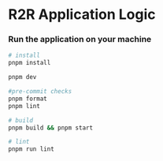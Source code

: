 # R2R Application Logic

### Run the application on your machine

```bash
# install
pnpm install

pnpm dev

#pre-commit checks
pnpm format
pnpm lint

# build
pnpm build && pnpm start

# lint
pnpm run lint
```
